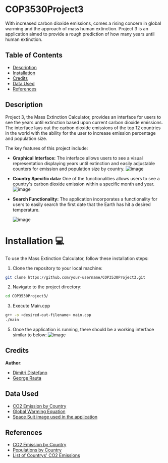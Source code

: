 # COP3530Project3

With increased carbon dioxide emissions, comes a rising concern in global warming and the approach of mass human extinction. Project 3 is an application aimed to provide a rough prediction of how many years until human extinction.

## Table of Contents 

- [Description](#Description)
- [Installation](#installation)
- [Credits](#credits)
- [Data Used](#Data)
- [References](#References)

## Description

Project 3, the Mass Extinction Calculator, provides an interface for users to see the years until extinction based upon current carbon dioxide emissions. The interface lays out the carbon dioxide emissions of the top 12 countries in the world with the ability for the user to increase emission percentage and population size. 

The key features of this project include:
* **Graphical Interface:** The interface allows users to see a visual representation displaying years until extinction and easily adjustable counters for emission and population size by country.
  ![image](https://github.com/wilfredogao/COP3530Project3/assets/44207973/e88eab43-3d18-4aa0-9f9d-809144cf8449)

* **Country Specific data:** One of the functionalities allows users to see a country's carbon dioxide emission within a specific month and year.
  ![image](https://github.com/wilfredogao/COP3530Project3/assets/44207973/4bbaeef0-e604-40f0-951c-11422ca15aff)


* **Search Functionality:** The application incorporates a functionality for users to easily search the first date that the Earth has hit a desired temperature.

  ![image](https://github.com/wilfredogao/COP3530Project3/assets/44207973/79119d37-116e-4876-a469-0ca3a947e4b3)



# Installation 💻

To use the Mass Extinction Calculator, follow these installation steps:

1. Clone the repository to your local machine:
```bash
git clone https://github.com/your-username/COP3530Project3.git
```
2. Navigate to the project directory:
```bash
cd COP3530Project3/
```
3. Execute Main.cpp
```bash
g++ -o <desired-out-filename> main.cpp
./main
```
5. Once the application is running, there should be a working interface similar to below:
  ![image](https://github.com/wilfredogao/COP3530Project3/assets/44207973/6271ceac-2177-46f1-9be5-c0b21e4cdc7c)


## Credits

**Author**:
* [Dimitri Distefano](https://github.com/DimitriDistefano)
* [George Rauta](https://github.com/GeorgeR227)

## Data Used

* [CO2 Emission by Country](https://www.ucsusa.org/resources/each-countrys-share-co2-emissions)
* [Global Warming Equation](http://ww38.globalwarmingequation.info/)
* [Space Suit image used in the application](https://www.dreamstime.com/cute-boy-space-suit-standing-helmet-his-hands-kid-dreaming-becoming-astronaut-cartoon-style-vector-illustration-image196378050)

## References

* [CO2 Emission by Country](https://www.ucsusa.org/resources/each-countrys-share-co2-emissions)
* [Populations by Country](https://www.worldometers.info/world-population/population-by-country/)
* [List of Countrys' CO2 Emissions](https://en.wikipedia.org/wiki/List_of_countries_by_carbon_dioxide_emissions)
